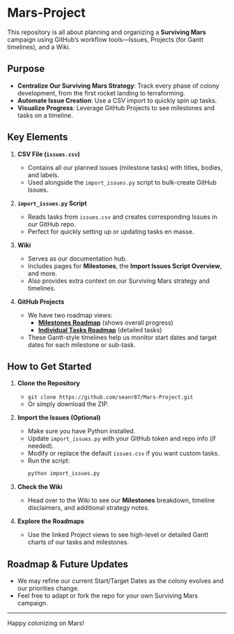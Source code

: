 # Mars-Project

This repository is all about planning and organizing a **Surviving Mars** campaign using GitHub’s workflow tools—Issues, Projects (for Gantt timelines), and a Wiki.

## Purpose

- **Centralize Our Surviving Mars Strategy**: Track every phase of colony development, from the first rocket landing to terraforming.
- **Automate Issue Creation**: Use a CSV import to quickly spin up tasks.  
- **Visualize Progress**: Leverage GitHub Projects to see milestones and tasks on a timeline.

## Key Elements

1. **CSV File (`issues.csv`)**  
   - Contains all our planned issues (milestone tasks) with titles, bodies, and labels.  
   - Used alongside the `import_issues.py` script to bulk-create GitHub Issues.

2. **`import_issues.py` Script**  
   - Reads tasks from `issues.csv` and creates corresponding Issues in our GitHub repo.  
   - Perfect for quickly setting up or updating tasks en masse.

3. **Wiki**  
   - Serves as our documentation hub.  
   - Includes pages for **Milestones**, the **Import Issues Script Overview**, and more.  
   - Also provides extra context on our Surviving Mars strategy and timelines.

4. **GitHub Projects**  
   - We have two roadmap views:
     - [**Milestones Roadmap**](https://github.com/users/seanr87/projects/4/views/1) (shows overall progress)  
     - [**Individual Tasks Roadmap**](https://github.com/users/seanr87/projects/4/views/2) (detailed tasks)  
   - These Gantt-style timelines help us monitor start dates and target dates for each milestone or sub-task.

## How to Get Started

1. **Clone the Repository**  
   - `git clone https://github.com/seanr87/Mars-Project.git`  
   - Or simply download the ZIP.

2. **Import the Issues (Optional)**  
   - Make sure you have Python installed.  
   - Update `import_issues.py` with your GitHub token and repo info (if needed).  
   - Modify or replace the default `issues.csv` if you want custom tasks.  
   - Run the script:  
     ```bash
     python import_issues.py
     ```

3. **Check the Wiki**  
   - Head over to the Wiki to see our **Milestones** breakdown, timeline disclaimers, and additional strategy notes.

4. **Explore the Roadmaps**  
   - Use the linked Project views to see high-level or detailed Gantt charts of our tasks and milestones.

## Roadmap & Future Updates

- We may refine our current Start/Target Dates as the colony evolves and our priorities change.  
- Feel free to adapt or fork the repo for your own Surviving Mars campaign.

---

Happy colonizing on Mars!
